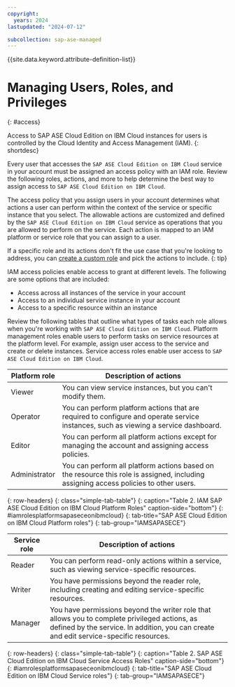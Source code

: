 ```yaml
---
copyright:
  years: 2024
lastupdated: "2024-07-12"

subcollection: sap-ase-managed
---
```


{{site.data.keyword.attribute-definition-list}}

# Managing Users, Roles, and Privileges

{: #access}

Access to SAP ASE Cloud Edition on IBM Cloud instances for users is controlled by the Cloud Identity and Access Management (IAM).
{: shortdesc}

Every user that accesses the `SAP ASE Cloud Edition on IBM Cloud` service in your account must be assigned an access policy with an IAM role. Review the following roles, actions, and more to help determine the best way to assign access to `SAP ASE Cloud Edition on IBM Cloud`.

The access policy that you assign users in your account determines what actions a user can perform within the context of the service or specific instance that you select. The allowable actions are customized and defined by the `SAP ASE Cloud Edition on IBM Cloud` service as operations that you are allowed to perform on the service. Each action is mapped to an IAM platform or service role that you can assign to a user.

If a specific role and its actions don't fit the use case that you're looking to address, you can [create a custom role](/docs/account?topic=account-custom-roles&interface=ui#custom-access-roles) and pick the actions to include.
{: tip}

IAM access policies enable access to grant at different levels. The following are some options that are included:

- Access across all instances of the service in your account
- Access to an individual service instance in your account
- Access to a specific resource within an instance

Review the following tables that outline what types of tasks each role allows when you're working with `SAP ASE Cloud Edition on IBM Cloud`. Platform management roles enable users to perform tasks on service resources at the platform level. For example, assign user access to the service and create or delete instances. Service access roles enable user access to `SAP ASE Cloud Edition on IBM Cloud`.

| Platform role | Description of actions                                                                                                                |
| ------------- | ------------------------------------------------------------------------------------------------------------------------------------- |
| Viewer        | You can view service instances, but you can't modify them.                                                                            |
| Operator      | You can perform platform actions that are required to configure and operate service instances, such as viewing a service dashboard.   |
| Editor        | You can perform all platform actions except for managing the account and assigning access policies.                                   |
| Administrator | You can perform all platform actions based on the resource this role is assigned, including assigning access policies to other users. |

{: row-headers}
{: class="simple-tab-table"}
{: caption="Table 2. IAM SAP ASE Cloud Edition on IBM Cloud Platform Roles" caption-side="bottom"}
{: #iamrolesplatformsapaseceonibmcloud}
{: tab-title="SAP ASE Cloud Edition on IBM Cloud Platform roles"}
{: tab-group="IAMSAPASECE"}

| Service role | Description of actions                                                                                                                                                                  |
| ------------ | --------------------------------------------------------------------------------------------------------------------------------------------------------------------------------------- |
| Reader       | You can perform read-only actions within a service, such as viewing service-specific resources.                                                                                         |
| Writer       | You have permissions beyond the reader role, including creating and editing service-specific resources.                                                                                 |
| Manager      | You have permissions beyond the writer role that allows you to complete privileged actions, as defined by the service. In addition, you can create and edit service-specific resources. |

{: row-headers}
{: class="simple-tab-table"}
{: caption="Table 2. SAP ASE Cloud Edition on IBM Cloud Service Access Roles" caption-side="bottom"}
{: #iamrolesplatformsapaseceonibmcloud}
{: tab-title="SAP ASE Cloud Edition on IBM Cloud Service roles"}
{: tab-group="IAMSAPASECE"}
